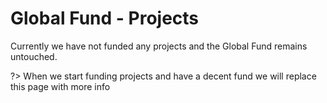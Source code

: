 
# Global Fund - Projects

Currently we have not funded any projects and the Global Fund remains untouched.

?> When we start funding projects and have a decent fund we will replace this page with more info 

